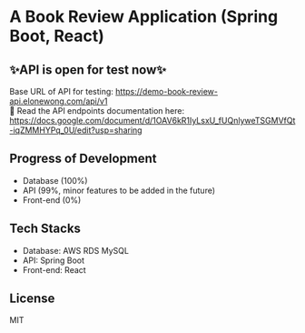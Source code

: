 # A Book Review Application (Spring Boot, React)
## ✨API is open for test now✨
Base URL of API for testing: https://demo-book-review-api.elonewong.com/api/v1  
📄 Read the API endpoints documentation here: https://docs.google.com/document/d/1OAV6kR1IyLsxU_fUQnlyweTSGMVfQt-iqZMMHYPq_0U/edit?usp=sharing  

## Progress of Development

- Database (100%)
- API (99%, minor features to be added in the future)
- Front-end (0%)

## Tech Stacks

- Database: AWS RDS MySQL
- API: Spring Boot
- Front-end: React

## License

MIT
